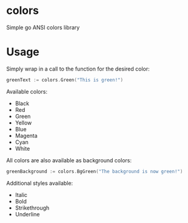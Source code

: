 # colors
Simple go ANSI colors library

# Usage

Simply wrap in a call to the function for the desired color:

```Go
greenText := colors.Green("This is green!")
```

Available colors:
  * Black
  * Red
  * Green
  * Yellow
  * Blue
  * Magenta
  * Cyan
  * White

All colors are also available as background colors:

```Go
greenBackground := colors.BgGreen("The background is now green!")
```

Additional styles available:
  * Italic
  * Bold
  * Strikethrough
  * Underline
